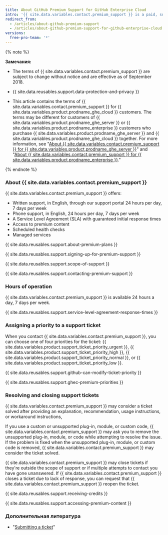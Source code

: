 ```yaml
---
title: About GitHub Premium Support for GitHub Enterprise Cloud
intro: '{{ site.data.variables.contact.premium_support }} is a paid, supplemental support offering for {{ site.data.variables.product.prodname_ghe_cloud }} and {{ site.data.variables.product.prodname_ghe_one }} customers.'
redirect_from:
  - /articles/about-github-premium-support
  - /articles/about-github-premium-support-for-github-enterprise-cloud
versions:
  free-pro-team: '*'
---
```


{% note %}

**Замечания:**

- The terms of {{ site.data.variables.contact.premium_support }} are subject to change without notice and are effective as of September 2018.

- {{ site.data.reusables.support.data-protection-and-privacy }}

- This article contains the terms of {{ site.data.variables.contact.premium_support }} for {{ site.data.variables.product.prodname_ghe_cloud }} customers. The terms may be different for customers of {{ site.data.variables.product.prodname_ghe_server }} or {{ site.data.variables.product.prodname_enterprise }} customers who purchase {{ site.data.variables.product.prodname_ghe_server }} and {{ site.data.variables.product.prodname_ghe_cloud }} together. For more information, see "[About {{ site.data.variables.contact.premium_support }} for {{ site.data.variables.product.prodname_ghe_server }}](/enterprise/admin/guides/enterprise-support/about-github-premium-support-for-github-enterprise-server)" and "[About {{ site.data.variables.contact.premium_support }} for {{ site.data.variables.product.prodname_enterprise }}](/enterprise/admin/guides/enterprise-support/about-github-premium-support-for-github-enterprise)."

{% endnote %}

### About {{ site.data.variables.contact.premium_support }}

{{ site.data.variables.contact.premium_support }} offers:
  - Written support, in English, through our support portal 24 hours per day, 7 days per week
  - Phone support, in English, 24 hours per day, 7 days per week
  - A Service Level Agreement (SLA) with guaranteed initial response times
  - Access to premium content
  - Scheduled health checks
  - Managed services

{{ site.data.reusables.support.about-premium-plans }}

{{ site.data.reusables.support.signing-up-for-premium-support }}

{{ site.data.reusables.support.scope-of-support }}

{{ site.data.reusables.support.contacting-premium-support }}

### Hours of operation

{{ site.data.variables.contact.premium_support }} is available 24 hours a day, 7 days per week.

{{ site.data.reusables.support.service-level-agreement-response-times }}

### Assigning a priority to a support ticket

When you contact {{ site.data.variables.contact.premium_support }}, you can choose one of four priorities for the ticket: {{ site.data.variables.product.support_ticket_priority_urgent }}, {{ site.data.variables.product.support_ticket_priority_high }}, {{ site.data.variables.product.support_ticket_priority_normal }}, or {{ site.data.variables.product.support_ticket_priority_low }}.

{{ site.data.reusables.support.github-can-modify-ticket-priority }}

{{ site.data.reusables.support.ghec-premium-priorities }}

### Resolving and closing support tickets

{{ site.data.variables.contact.premium_support }} may consider a ticket solved after providing an explanation, recommendation, usage instructions, or workaround instructions,

If you use a custom or unsupported plug-in, module, or custom code, {{ site.data.variables.contact.premium_support }} may ask you to remove the unsupported plug-in, module, or code while attempting to resolve the issue. If the problem is fixed when the unsupported plug-in, module, or custom code is removed, {{ site.data.variables.contact.premium_support }} may consider the ticket solved.

{{ site.data.variables.contact.premium_support }} may close tickets if they're outside the scope of support or if multiple attempts to contact you have gone unanswered. If {{ site.data.variables.contact.premium_support }} closes a ticket due to lack of response, you can request that {{ site.data.variables.contact.premium_support }} reopen the ticket.

{{ site.data.reusables.support.receiving-credits }}

{{ site.data.reusables.support.accessing-premium-content }}

### Дополнительная литература

- "[Submitting a ticket](/articles/submitting-a-ticket)"
